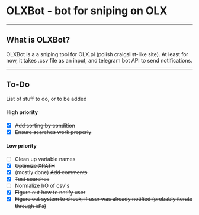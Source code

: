 # OLXBot - bot for sniping on OLX

---

## What is OLXBot?

OLXBot is a a sniping tool for OLX.pl (polish craigslist-like site).
At least for now, it takes .csv file as an input, and telegram bot API to send notifications.

---

## To-Do

List of stuff to do, or to be added

#### High priority

- [x] ~~Add sorting by condition~~
- [x] ~~Ensure searches work properly~~

#### Low priority

- [ ] Clean up variable names
- [x] ~~Optimize XPATH~~
- [x] (mostly done) ~~Add comments~~
- [x] ~~Test searches~~
- [ ] Normalize I/O of csv's
- [x] ~~Figure out how to notify user~~
- [x] ~~Figure out system to check, if user was already notified (probably iterate through id's)~~